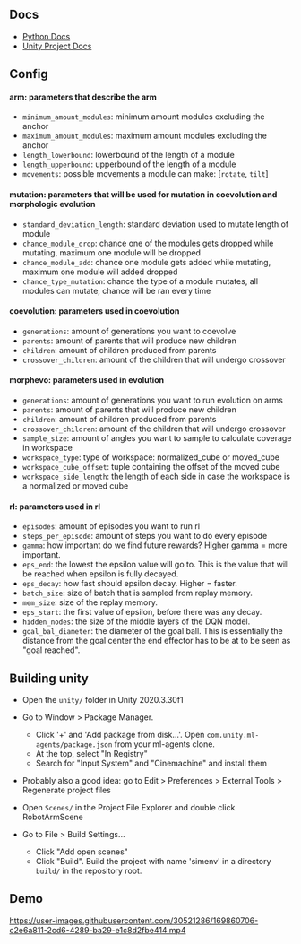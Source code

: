 
## Docs

- [Python Docs](https://smessie.github.io/SELab3-2022-01/python/annotated.html)
- [Unity Project Docs](https://smessie.github.io/SELab3-2022-01/unity/)

## Config

#### arm: parameters that describe the arm
  - `minimum_amount_modules`: minimum amount modules excluding the anchor
  - `maximum_amount_modules`: maximum amount modules excluding the anchor
  - `length_lowerbound`: lowerbound of the length of a module
  - `length_upperbound`: upperbound of the length of a module
  - `movements`: possible movements a module can make: [`rotate`, `tilt`]

#### mutation: parameters that will be used for mutation in coevolution and morphologic evolution
  - `standard_deviation_length`: standard deviation used to mutate length of module
  - `chance_module_drop`: chance one of the modules gets dropped while mutating, maximum one module will be dropped
  - `chance_module_add`: chance one module gets added while mutating, maximum one module will added dropped
  - `chance_type_mutation`: chance the type of a module mutates, all modules can mutate, chance will be ran every time

#### coevolution: parameters used in coevolution
  - `generations`: amount of generations you want to coevolve
  - `parents`: amount of parents that will produce new children
  - `children`: amount of children produced from parents
  - `crossover_children`: amount of the children that will undergo crossover

#### morphevo: parameters used in evolution
  - `generations`: amount of generations you want to run evolution on arms
  - `parents`: amount of parents that will produce new children
  - `children`: amount of children produced from parents
  - `crossover_children`: amount of the children that will undergo crossover
  - `sample_size`: amount of angles you want to sample to calculate coverage in workspace
  - `workspace_type`: type of workspace: normalized_cube or moved_cube
  - `workspace_cube_offset`: tuple containing the offset of the moved cube
  - `workspace_side_length`: the length of each side in case the workspace is a normalized or moved cube


#### rl: parameters used in rl
  - `episodes`: amount of episodes you want to run rl
  - `steps_per_episode`: amount of steps you want to do every episode
  - `gamma`: how important do we find future rewards? Higher gamma = more important.
  - `eps_end`: the lowest the epsilon value will go to. This is the value that will be reached when epsilon is fully decayed.
  - `eps_decay`: how fast should epsilon decay. Higher = faster.
  - `batch_size`: size of batch that is sampled from replay memory.
  - `mem_size`: size of the replay memory.
  - `eps_start`: the first value of epsilon, before there was any decay.
  - `hidden_nodes`: the size of the middle layers of the DQN model.
  - `goal_bal_diameter`: the diameter of the goal ball. This is essentially the distance from the goal center the end effector has to be at to be seen as "goal reached".


## Building unity

- Open the `unity/` folder in Unity 2020.3.30f1

- Go to Window > Package Manager.
  + Click '+' and 'Add package from disk...'. Open `com.unity.ml-agents/package.json` from your ml-agents clone.
  + At the top, select "In Registry"
  + Search for "Input System" and "Cinemachine" and install them

- Probably also a good idea: go to Edit > Preferences > External Tools > Regenerate project files

- Open `Scenes/` in the Project File Explorer and double click RobotArmScene

- Go to File > Build Settings...
  + Click "Add open scenes"
  + Click "Build". Build the project with name 'simenv' in a directory `build/` in the repository root.

## Demo


https://user-images.githubusercontent.com/30521286/169860706-c2e6a811-2cd6-4289-ba29-e1c8d2fbe414.mp4



